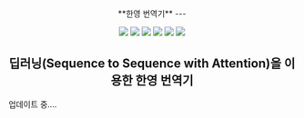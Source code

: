 <div align=center>
**한영 번역기**
---

<img src="https://img.shields.io/badge/Python-green?style=plastic&logo=Python&logoColor=#3776AB"/> <img src="https://img.shields.io/badge/Jupyter-inactive?style=plastic&logo=Jupyter&logoColor=#F37626"/>
<img src="https://img.shields.io/badge/NumPy-important?style=plastic&logo=NumPy&logoColor=#013243"/>
<img src="https://img.shields.io/badge/pandas-ff69b4?style=plastic&logo=pandas&logoColor=#150458"/>
<img src="https://img.shields.io/badge/Tensorflow-blue?style=plastic&logo=TensorFlow&logoColor=#FF6F00"/>
<img src="https://img.shields.io/badge/Flask-9cf?style=plastic&logo=Flask&logoColor=#000000"/>


딥러닝(Sequence to Sequence with Attention)을 이용한 한영 번역기
---
 </div>

업데이트 중....
